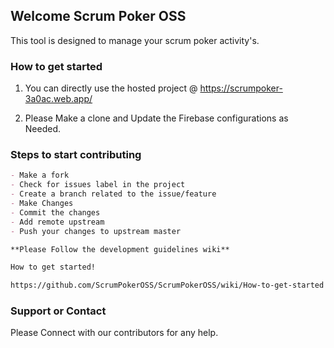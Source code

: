 ## Welcome Scrum Poker OSS

This tool is designed to manage your scrum poker activity's.

### How to get started

1. You can directly use the hosted project @ https://scrumpoker-3a0ac.web.app/

2. Please Make a clone and Update the Firebase configurations as Needed.

### Steps to start contributing

```markdown
- Make a fork
- Check for issues label in the project
- Create a branch related to the issue/feature
- Make Changes
- Commit the changes
- Add remote upstream
- Push your changes to upstream master

**Please Follow the development guidelines wiki**

How to get started!

https://github.com/ScrumPokerOSS/ScrumPokerOSS/wiki/How-to-get-started
```
### Support or Contact

Please Connect with our contributors for any help.
